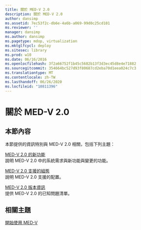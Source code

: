 ```yaml
---
title: 關於 MED-V 2.0
description: 關於 MED-V 2.0
author: dansimp
ms.assetid: 7ec53f2c-db6e-4a6b-a069-99d0c25cd101
ms.reviewer: ''
manager: dansimp
ms.author: dansimp
ms.pagetype: mdop, virtualization
ms.mktglfcycl: deploy
ms.sitesec: library
ms.prod: w10
ms.date: 06/16/2016
ms.openlocfilehash: 3f2a66752f1b45c5682b13f3d3ec45d8e4e71882
ms.sourcegitcommit: 354664bc527d93f80687cd2eba70d1eea024c7c3
ms.translationtype: MT
ms.contentlocale: zh-TW
ms.lasthandoff: 06/26/2020
ms.locfileid: "10811396"
---
```

# 關於 MED-V 2.0


## 本節內容


本節提供的資訊特別與 MED-V 2.0 相關，包括下列主題：

<a href="" id="what-s-new-in-med-v-2-0"></a>[MED-V 2.0 的新功能](whats-new-in-med-v-20.md)  
說明 MED-V 2.0 中的系統需求與新功能與變更的功能。

<a href="" id="med-v-2-0-supported-configurations"></a>[MED-V 2.0 支援的組態](med-v-20-supported-configurations.md)  
說明 MED-V 2.0 支援的配置。

<a href="" id="med-v-2-0-release-notes"></a>[MED-V 2.0 版本資訊](med-v-20-release-notes.md)  
提供 MED-V 2.0 的已知問題清單。

## 相關主題


[開始使用 MED-V](getting-started-with-med-vmedv2.md)

 

 





